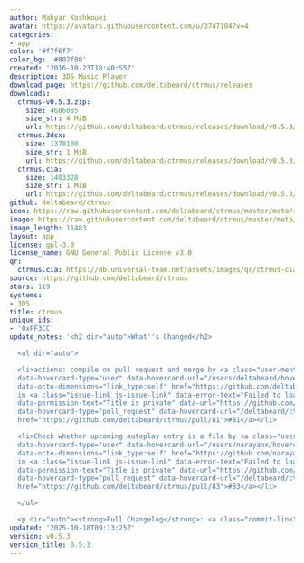 ```yaml
---
author: Mahyar Koshkouei
avatar: https://avatars.githubusercontent.com/u/3747104?v=4
categories:
- app
color: '#f7f6f7'
color_bg: '#807f80'
created: '2016-10-23T18:40:55Z'
description: 3DS Music Player
download_page: https://github.com/deltabeard/ctrmus/releases
downloads:
  ctrmus-v0.5.3.zip:
    size: 4686085
    size_str: 4 MiB
    url: https://github.com/deltabeard/ctrmus/releases/download/v0.5.3/ctrmus-v0.5.3.zip
  ctrmus.3dsx:
    size: 1378100
    size_str: 1 MiB
    url: https://github.com/deltabeard/ctrmus/releases/download/v0.5.3/ctrmus.3dsx
  ctrmus.cia:
    size: 1403328
    size_str: 1 MiB
    url: https://github.com/deltabeard/ctrmus/releases/download/v0.5.3/ctrmus.cia
github: deltabeard/ctrmus
icon: https://raw.githubusercontent.com/deltabeard/ctrmus/master/meta/icon.png
image: https://raw.githubusercontent.com/deltabeard/ctrmus/master/meta/banner.png
image_length: 11483
layout: app
license: gpl-3.0
license_name: GNU General Public License v3.0
qr:
  ctrmus.cia: https://db.universal-team.net/assets/images/qr/ctrmus-cia.png
source: https://github.com/deltabeard/ctrmus
stars: 119
systems:
- 3DS
title: ctrmus
unique_ids:
- '0xFF3CC'
update_notes: '<h2 dir="auto">What''s Changed</h2>

  <ul dir="auto">

  <li>actions: compile on pull request and merge by <a class="user-mention notranslate"
  data-hovercard-type="user" data-hovercard-url="/users/deltabeard/hovercard" data-octo-click="hovercard-link-click"
  data-octo-dimensions="link_type:self" href="https://github.com/deltabeard">@deltabeard</a>
  in <a class="issue-link js-issue-link" data-error-text="Failed to load title" data-id="3499288952"
  data-permission-text="Title is private" data-url="https://github.com/deltabeard/ctrmus/issues/81"
  data-hovercard-type="pull_request" data-hovercard-url="/deltabeard/ctrmus/pull/81/hovercard"
  href="https://github.com/deltabeard/ctrmus/pull/81">#81</a></li>

  <li>Check whether upcoming autoplay entry is a file by <a class="user-mention notranslate"
  data-hovercard-type="user" data-hovercard-url="/users/narayanx/hovercard" data-octo-click="hovercard-link-click"
  data-octo-dimensions="link_type:self" href="https://github.com/narayanx">@narayanx</a>
  in <a class="issue-link js-issue-link" data-error-text="Failed to load title" data-id="3501661863"
  data-permission-text="Title is private" data-url="https://github.com/deltabeard/ctrmus/issues/83"
  data-hovercard-type="pull_request" data-hovercard-url="/deltabeard/ctrmus/pull/83/hovercard"
  href="https://github.com/deltabeard/ctrmus/pull/83">#83</a></li>

  </ul>

  <p dir="auto"><strong>Full Changelog</strong>: <a class="commit-link" href="https://github.com/deltabeard/ctrmus/compare/v0.5.2...v0.5.3"><tt>v0.5.2...v0.5.3</tt></a></p>'
updated: '2025-10-18T09:13:25Z'
version: v0.5.3
version_title: 0.5.3
---
```

